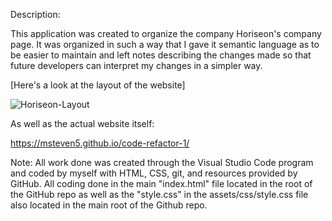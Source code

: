 Description:

This application was created to organize the company Horiseon's company page. It was organized in such a way that I gave it semantic language as to be easier to maintain and left notes describing the changes made so that future developers can interpret my changes in a simpler way.




[Here's a look at the layout of the website] 

![Horiseon-Layout](https://github.com/Msteven5/code-refactor-1/assets/153029688/d8c787d8-b773-4d7e-869d-7fa201545235)


As well as the actual website itself:

https://msteven5.github.io/code-refactor-1/

Note: All work done was created through the Visual Studio Code program and coded by myself with HTML, CSS, git, and resources provided by GitHub. All coding done in the main "index.html" file located in the root of the GitHub repo as well as the "style.css" in the assets/css/style.css file also located in the main root of the Github repo.
